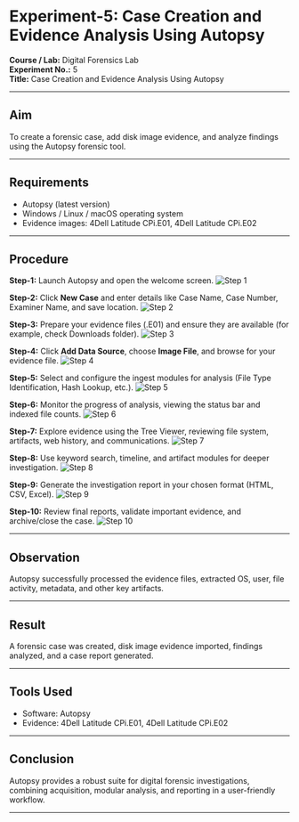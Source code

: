# Experiment-5: Case Creation and Evidence Analysis Using Autopsy

**Course / Lab:** Digital Forensics Lab  
**Experiment No.:** 5  
**Title:** Case Creation and Evidence Analysis Using Autopsy  

---

## Aim
To create a forensic case, add disk image evidence, and analyze findings using the Autopsy forensic tool.

---

## Requirements
- Autopsy (latest version)  
- Windows / Linux / macOS operating system  
- Evidence images: 4Dell Latitude CPi.E01, 4Dell Latitude CPi.E02  

---

## Procedure

**Step-1:** Launch Autopsy and open the welcome screen.
![Step 1](step1.jpg)

**Step-2:** Click **New Case** and enter details like Case Name, Case Number, Examiner Name, and save location.
![Step 2](step2.jpg)

**Step-3:** Prepare your evidence files (.E01) and ensure they are available (for example, check Downloads folder).
![Step 3](step3.jpg)

**Step-4:** Click **Add Data Source**, choose **Image File**, and browse for your evidence file.
![Step 4](step4.jpg)

**Step-5:** Select and configure the ingest modules for analysis (File Type Identification, Hash Lookup, etc.).
![Step 5](step5.jpg)

**Step-6:** Monitor the progress of analysis, viewing the status bar and indexed file counts.
![Step 6](step6.jpg)

**Step-7:** Explore evidence using the Tree Viewer, reviewing file system, artifacts, web history, and communications.
![Step 7](step7.jpg)

**Step-8:** Use keyword search, timeline, and artifact modules for deeper investigation.
![Step 8](step8.jpg)

**Step-9:** Generate the investigation report in your chosen format (HTML, CSV, Excel).
![Step 9](step9.jpg)

**Step-10:** Review final reports, validate important evidence, and archive/close the case.
![Step 10](step10.jpg)

---

## Observation
Autopsy successfully processed the evidence files, extracted OS, user, file activity, metadata, and other key artifacts.

---

## Result
A forensic case was created, disk image evidence imported, findings analyzed, and a case report generated.

---

## Tools Used
- Software: Autopsy  
- Evidence: 4Dell Latitude CPi.E01, 4Dell Latitude CPi.E02  

---

## Conclusion
Autopsy provides a robust suite for digital forensic investigations, combining acquisition, modular analysis, and reporting in a user-friendly workflow.

---
